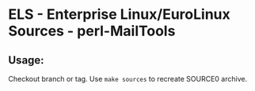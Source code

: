 # ELS - Enterprise Linux/EuroLinux Sources - perl-MailTools
 
## Usage:
  Checkout branch or tag. Use `make sources` to recreate  SOURCE0 archive.
